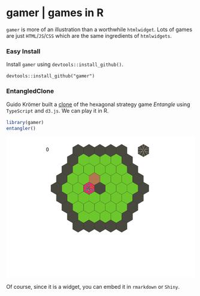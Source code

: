 # gamer | games in R
`gamer` is more of an illustration than a worthwhile `htmlwidget`.  Lots of games
are just `HTML`/`JS`/`CSS` which are the same ingredients of `htmlwidgets`.

### Easy Install
Install `gamer` using `devtools::install_github()`.

```
devtools::install_github("gamer")
```
 
### EntangledClone
Guido Krömer built a [clone](http://cacodaemon.de/index.php?id=67) of the hexagonal strategy game *Entangle* using `TypeScript` and `d3.js`.  We can play it in R.

```r
library(gamer)
entangler()
```

![screenshot of entangler](./inst/images/entangler.png)

Of course, since it is a widget, you can embed it in `rmarkdown` or `Shiny`.

